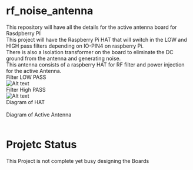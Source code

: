 # rf_noise_antenna
This repository will have all the details for the active antenna board for Rasdpberry PI<br>
This project will have the Raspberry Pi HAT that will switch in the LOW and HIGH pass filters depending on IO-PIN4 on raspberry Pi.<br>
There is also a Isolation transformer on the board to eliminate the DC ground from the antenna and generating noise.<br>
This antenna consists of a raspberry HAT for RF filter and power injection for the active Antenna.<br>
Filter LOW PASS<br>
![Alt text](../doc/rf_noise_antenna_filter_1.png?raw=true "Filter 1")<br>
Filter High PASS<br>
![Alt text](../doc/rf_noise_antenna_filter_2.png?raw=true "Filter 2")<br>
Diagram of HAT<br>
<br>
Diagram of Active Antenna<br>
<br>
# Projetc Status
This Project is not complete yet busy designing the Boards

